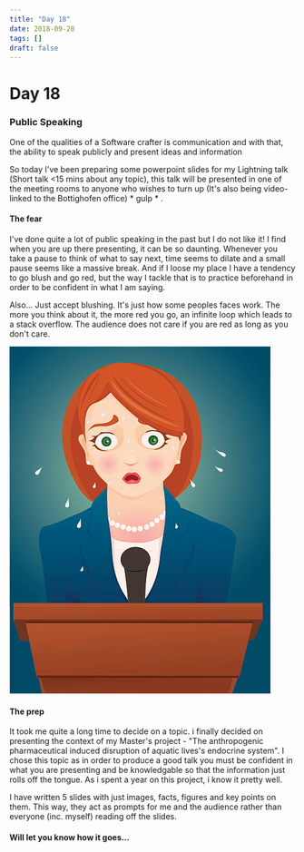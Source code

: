 ```yaml
---
title: "Day 18"
date: 2018-09-20
tags: []
draft: false
---
```


# Day 18

### Public Speaking

One of the qualities of a Software crafter is communication and with that, the ability to speak publicly and present ideas and information

So today I've been preparing some powerpoint slides for my Lightning talk (Short talk <15 mins about any topic), this talk will be presented in one of the meeting rooms to anyone who wishes to turn up (It's also being video-linked to the Bottighofen office) * gulp * .

#### The fear

I've done quite a lot of public speaking in the past but I do not like it! I find when you are up there presenting, it can be so daunting. Whenever you take a pause to think of what to say next, time seems to dilate and a small pause seems like a massive break. And if I loose my place I have a tendency to go blush and go red, but the way I tackle that is to practice beforehand in order to be confident in what I am saying.

Also... Just accept blushing. It's just how some peoples faces work. The more you think about it, the more red you go, an infinite loop which leads to a stack overflow. The audience does not care if you are red as long as you don't care.

![This is an image](/Images/Blushing.jpg)

#### The prep

It took me quite a long time to decide on a topic. i finally decided on presenting the context of my Master's project - "The anthropogenic pharmaceutical induced disruption of aquatic lives's endocrine system". I chose this topic as in order to produce a good talk you must be confident in what you are presenting and be knowledgable so that the information just rolls off the tongue. As i spent a year on this project, i know it pretty well.

I have written 5 slides with just images, facts, figures and key points on them. This way, they act as prompts for me and the audience rather than everyone (inc. myself) reading off the slides.

#### Will let you know how it goes...
